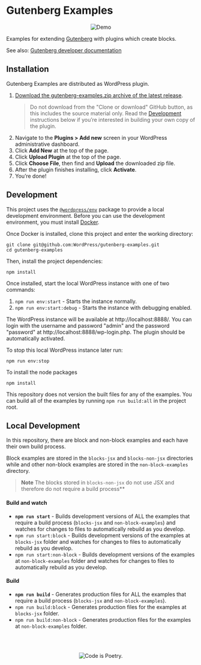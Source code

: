 # Gutenberg Examples

<p align="center"><img src="https://user-images.githubusercontent.com/1039236/47116000-fd775000-d27d-11e8-9c46-761a90cb30a2.gif" alt="Demo"></p>

Examples for extending
[Gutenberg](https://github.com/WordPress/gutenberg)
with plugins which create blocks.

See also:
[Gutenberg developer documentation](https://wordpress.org/gutenberg/handbook/)

## Installation

Gutenberg Examples are distributed as WordPress plugin.

1. [Download the gutenberg-examples.zip archive of the latest release](https://github.com/WordPress/gutenberg-examples/releases).
    > Do not download from the "Clone or download" GitHub button, as this includes the source material only. Read the [Development](#development) instructions below if you’re interested in building your own copy of the plugin.
2. Navigate to the **Plugins > Add new** screen in your WordPress administrative dashboard.
3. Click **Add New** at the top of the page.
4. Click **Upload Plugin** at the top of the page.
5. Click **Choose File**, then find and **Upload** the downloaded zip file.
6. After the plugin finishes installing, click **Activate**.
7. You’re done!

## Development

This project uses the [`@wordpress/env`](https://developer.wordpress.org/block-editor/reference-guides/packages/packages-env/) package to provide a local development environment. Before you can use the development environment, you must install [Docker](https://docs.docker.com/get-docker/).

Once Docker is installed, clone this project and enter the working directory:

```
git clone git@github.com:WordPress/gutenberg-examples.git
cd gutenberg-examples
```

Then, install the project dependencies:

```
npm install
```

Once installed, start the local WordPress instance with one of two commands:

1. `npm run env:start` - Starts the instance normally.
2. `npm run env:start:debug` - Starts the instance with debugging enabled.

The WordPress instance will be available at http://localhost:8888/. You can login with the username and password "admin" and the password "password" at http://localhost:8888/wp-login.php. The plugin should be automatically activated.

To stop this local WordPress instance later run:

```
npm run env:stop
```

To install the node packages

```
npm install
```

This repository does not version the built files for any of the examples. You can build all of the examples by running `npm run build:all` in the project root.

## Local Development

In this repository, there are block and non-block examples and each have their own build process.

Block examples are stored in the `blocks-jsx` and `blocks-non-jsx` directories while and other non-block examples are stored in the `non-block-examples` directory.

> **Note**
> The blocks stored in `blocks-non-jsx` do not use JSX and therefore do not require a build process**

#### Build and watch

-   **`npm run start`** - Builds development versions of ALL the examples that require a build process (`blocks-jsx` and `non-block-examples`) and watches for changes to files to automatically rebuild as you develop.
-   `npm run start:block` - Builds development versions of the examples at `blocks-jsx` folder and watches for changes to files to automatically rebuild as you develop.
-   `npm run start:non-block` - Builds development versions of the examples at `non-block-examples` folder and watches for changes to files to automatically rebuild as you develop.


#### Build

-   **`npm run build`** - Generates production files for ALL the examples that require a build process (`blocks-jsx` and `non-block-examples`).
-   `npm run build:block` - Generates production files for the examples at `blocks-jsx` folder.
-   `npm run build:non-block` - Generates production files for the examples at `non-block-examples` folder.

<br/><br/><p align="center"><img src="https://s.w.org/style/images/codeispoetry.png?1" alt="Code is Poetry." /></p>
